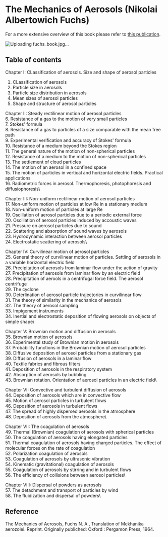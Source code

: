 # The Mechanics of Aerosols (Nikolai Albertowich Fuchs)


For a more extensive overview of this book please refer to [this publication](https://doi.org/10.1063/1.3047354).

![Uploading fuchs_book.jpg…]()

## Table of contents

Chapter I: CLassification of aerosols. Size and shape of aerosol particles
  1. CLassification of aerosols
  2. Particle size in aerosols
  3. Particle size distribution in aerosols
  4. Mean sizes of aerosol particles
  5. Shape and structure of aerosol particles

Chapter II: Steady rectilinear motion of aerosol particles\
  6. Resistance of a gas to the motion of very small particles\
  7. Stokes' formula\
  8. Resistance of a gas to particles of a size comparable with the mean free path\
  9. Experimental verification and accuracy of Stokes' formula\
  10. Resistance of a medium beyond the Stokes region\
  11. The general nature of the motion of non-spherical particles\
  12. Resistance of a medium to the motion of non-spherical particles\
  13. The settlement of cloud particles\
  14. The motion of an aerosol in a confined space\
  15. The motion of particles in vertical and horizontal electric fields. Practical applications\
  16. Radiometric forces in aerosol. Thermophoresis, photophoresis and diffusiophoresis\

Chapter III: Non-uniform rectilinear motion of aerosol particles\
  17. Non-uniform motion of particles at low Re in a stationary medium\
  18. Non-uniform motion of particles at large Re\
  19. Oscillation of aerosol particles due to a periodic external force\
  20. Oscillation of aerosol particles induced by accoustic waves\
  21. Pressure on aerosol particles due to sound\
  22. Scattering and absorption of sound waves by aerosols\
  23. Hydrodynamic interaction between aerosol particles\
  24. Electrostatic scattering of aerosols\

Chapter IV: Curvilinear motion of aerosol particles\
  25. General theory of curvilinear motion of particles. Settling of aerosols in a variable horizontal electric field\
  26. Precipitation of aerosols from laminar flow under the action of gravity\
  27. Precipitation of aerosols from laminar flow by an electric field\
  28. Precipitation of aerools in a centrifugal force field. The aerosol centrifuge\
  29. The cyclone\
  30. Deterlination of aerosol particle trajectories in curvilinear flow\
  31. The theory of similarity in the mechanics of aerosols\
  32. The theory of aerosol sampling\
  33. Impigement instruments\
  34. Inertial and electrostatic deposition of flowing aerosols on objects of simple shape\

Chapter V: Brownian motion and diffusion in aerosols\
  35. Brownian motion of aerosols\
  36. Experimental study of Brownian motion in aerosols\
  37. Probability functions in the Brownian motion of aerosol particles\
  38. Diffusive deposition of aerosol particles from a stationary gas\
  39. Diffusion of aerosols in a laminar flow\
  40. Textile fabrics and fibrous filters\
  41. Deposition of aerosols in the respiratory system\
  42. Absorption of aerosols by bubbling\
  43. Brownian rotation. Orientation of aerosol particles in an electric field\

Chapter VI: Convective and turbulent diffusion of aerosols\
  44. Deposition of aerosols which are in convective flow\
  45. Motion of aerosol particles in turbulent flows\
  46. Deposition of aerosols in turbulent flows\
  47. The spread of highly dispersed aerosols in the atmosphere\
  48. Deposition of aerosols from the atmosphere\

Chapter VII: The coagulation of aerosols\
  49. Thermal (Brownian) coagulation of aerosols with spherical particles\
  50. The coagulation of aerosols having elongated particles\
  51. Thermal coagulation of aerosols having charged particles. The effect of molecular forces on the rate of coagulation\
  52. Polarization coagulation of aerosols\
  53. Coagulation of aerosols by ultrasonic vibration\
  54. Kinematic (gravitational) coagulation of aerosols\
  55. Coagulation of aerosols by stirring and in turbulent flows\
  56. The efficiency of collisions between aerosol particles\

Chapter VIII: Dispersal of powders as aerosols\
  57. The detachment and transport of particles by wind\
  58. The fluidization and dispersal of powders\


## Reference
The Mechanics of Aerosols, Fuchs N. A., Translation of Mekhanika aerozolei. Reprint. Originally publiched: Oxford : Pergamon Press, 1964.
